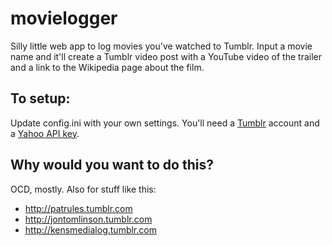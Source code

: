 movielogger
=============
Silly little web app to log movies you've watched to Tumblr. Input a movie name and it'll create a Tumblr video post with a YouTube video of the trailer and a link to the Wikipedia page about the film.

To setup:
-------------------
Update config.ini with your own settings. You'll need a [Tumblr](http://tumblr.com) account and a [Yahoo API key](http://developer.yahoo.com/).


Why would you want to do this?
-------------------------------
OCD, mostly. Also for stuff like this:

* <http://patrules.tumblr.com>
* <http://jontomlinson.tumblr.com>
* <http://kensmedialog.tumblr.com>